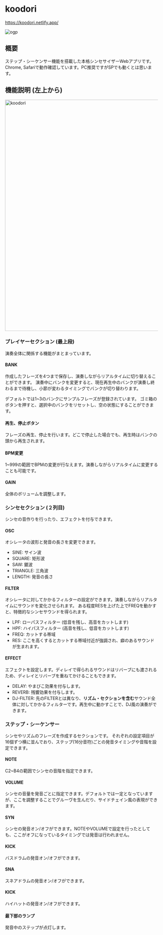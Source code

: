# koodori

https://koodori.netlify.app/

![ogp](https://user-images.githubusercontent.com/39970521/146682390-fc504d09-66aa-4e86-aef3-49a136543461.png)

## 概要

ステップ・シーケンサー機能を搭載した本格シンセサイザーWebアプリです。
Chrome, Safariで動作確認しています。PC推奨ですがSPでも動くとは思います。

## 機能説明 (左上から)

<img width="759" alt="koodori" src="https://user-images.githubusercontent.com/39970521/146682494-85e820b9-cd84-4d39-9d79-04096d97cc3e.png">

### プレイヤーセクション (最上段)

演奏全体に関係する機能がまとまっています。

#### BANK

作成したフレーズを4つまで保存し、演奏しながらリアルタイムに切り替えることができます。
演奏中にバンクを変更すると、現在再生中のバンクが演奏し終わるまで待機し、小節が変わるタイミングでバンクが切り替わります。

デフォルトでは1~3のバンクにサンプルフレーズが登録されています。
ゴミ箱のボタンを押すと、選択中のバンクをリセットし、空の状態にすることができます。

#### 再生、停止ボタン

フレーズの再生、停止を行います。どこで停止した場合でも、再生時はバンクの頭から再生されます。

#### BPM変更

1~999の範囲でBPMの変更が行なえます。演奏しながらリアルタイムに変更することも可能です。

#### GAIN

全体のボリュームを調整します。

### シンセセクション (２列目)

シンセの音作りを行ったり、エフェクトを付与できます。

#### OSC

オシレータの波形と発音の長さを変更できます。

- SINE: サイン波
- SQUARE: 矩形波
- SAW: 鋸波
- TRIANGLE: 三角波
- LENGTH: 発音の長さ

#### FILTER

オシレータに対してかかるフィルターの設定ができます。演奏しながらリアルタイムにサウンドを変化させられます。
ある程度RESを上げた上でFREQを動かすと、特徴的なシンセサウンドを得られます。

- LPF: ローパスフィルター (低音を残し、高音をカットします)
- HPF: ハイパスフィルター (高音を残し、低音をカットします)
- FREQ: カットする帯域
- RES: ここを高くするとカットする帯域付近が強調され、癖のあるサウンドが生まれます。

#### EFFECT

エフェクトを設定します。ディレイで得られるサウンドはリバーブにも渡されるため、ディレイとリバーブを重ねてかけることもできます。

- DELAY: やまびこ効果を付与します。
- REVERB: 残響効果を付与します。
- DJ-FILTER: 先のFILTERとは異なり、**リズム・セクションを含む**サウンド全体に対してかかるフィルターです。再生中に動かすことで、DJ風の演奏ができます。

### ステップ・シーケンサー

シンセやリズムのフレーズを作成するセクションです。
それぞれの設定項目が16個ずつ横に並んでおり、ステップ(16分音符)ごとの発音タイミングや音階を設定できます。

#### NOTE

C2~B4の範囲でシンセの音階を指定できます。

#### VOLUME

シンセの音量を発音ごとに指定できます。デフォルトでは一定となっていますが、ここを調整することでグルーヴを生んだり、サイドチェイン風の表現ができます。

#### SYN

シンセの発音オン/オフができます。NOTEやVOLUMEで設定を行ったとしても、ここがオフになっているタイミングでは発音は行われません。

#### KICK

バスドラムの発音オン/オフができます。

#### SNA

スネアドラムの発音オン/オフができます。

#### KICK

ハイハットの発音オン/オフができます。

#### 最下部のランプ

発音中のステップが点灯します。
